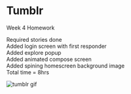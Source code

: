# Tumblr
Week 4 Homework

Required stories done
<br>
Added login screen with first responder
<br>
Added explore popup
<br>
Added animated compose screen
<br> 
Added spining homescreen background image
<br>
Total time = 8hrs

![tumblr gif](https://cloud.githubusercontent.com/assets/6571805/6550482/4ac2a1fa-c5e6-11e4-8400-9bf8c2b62379.gif)
